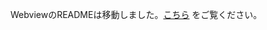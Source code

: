 

WebviewのREADMEは移動しました。[こちら](https://github.com/adjust/ios_sdk/blob/master/doc/japanese/web_views_ja.md) をご覧ください。 
